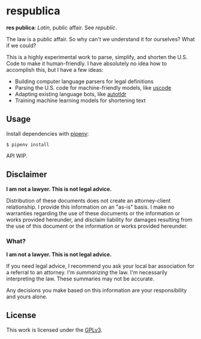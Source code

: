 # respublica
**res publica**: *Latin*, public affair. See *republic*.

The law is a public affair. So why can't we understand it for ourselves? What if
we could?

This is a highly experimental work to parse, simplify, and shorten the U.S. Code
to make it human-friendly. I have absolutely no idea how to accomplish this, but
I have a few ideas:

- Building computer language parsers for legal definitions
- Parsing the U.S. code for machine-friendly models, like [uscode][uscode]
- Adapting existing language bots, like [autotldr][autotldr]
- Training machine learning models for shortening text

## Usage

Install dependencies with [pipenv][pipenv]:
```
$ pipenv install
```

API WIP.

## Disclaimer
**I am not a lawyer. This is not legal advice.**

Distribution of these documents does not create an attorney-client relationship.
I provide this information on an "as-is" basis. I make no warranties regarding
the use of these documents or the information or works provided hereunder,
and disclaim liability for damages resulting from the use of this document
or the information or works provided hereunder.

### What?
**I am not a lawyer. This is not legal advice.**

If you need legal advice, I recommend you ask your local bar association for a referral
to an attorney. I'm *summarizing* the law. I'm necessarily interpreting the law. These
summaries may not be accurate.

Any decisions you make based on this information are your responsibility and yours alone.

## License

This work is licensed under the [GPLv3][GPL].

[autotldr]: https://www.reddit.com/user/autotldr
[uscode]: https://github.com/unitedstates/uscode
[pipenv]: https://docs.pipenv.org/
[GPL]: https://www.gnu.org/licenses/gpl.html
